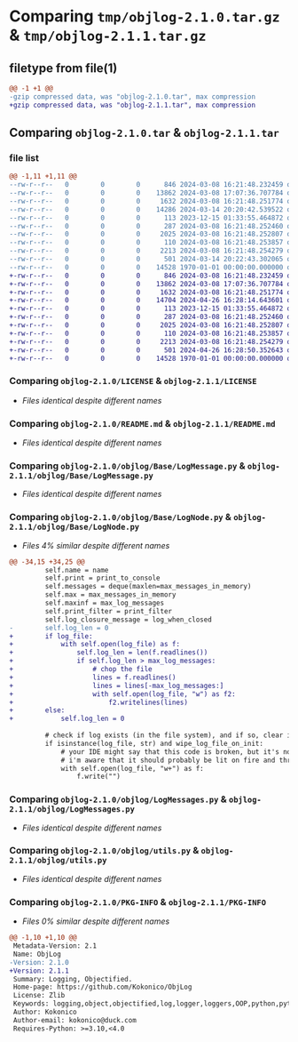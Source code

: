 # Comparing `tmp/objlog-2.1.0.tar.gz` & `tmp/objlog-2.1.1.tar.gz`

## filetype from file(1)

```diff
@@ -1 +1 @@
-gzip compressed data, was "objlog-2.1.0.tar", max compression
+gzip compressed data, was "objlog-2.1.1.tar", max compression
```

## Comparing `objlog-2.1.0.tar` & `objlog-2.1.1.tar`

### file list

```diff
@@ -1,11 +1,11 @@
--rw-r--r--   0        0        0      846 2024-03-08 16:21:48.232459 objlog-2.1.0/LICENSE
--rw-r--r--   0        0        0    13862 2024-03-08 17:07:36.707784 objlog-2.1.0/README.md
--rw-r--r--   0        0        0     1632 2024-03-08 16:21:48.251774 objlog-2.1.0/objlog/Base/LogMessage.py
--rw-r--r--   0        0        0    14286 2024-03-14 20:20:42.539522 objlog-2.1.0/objlog/Base/LogNode.py
--rw-r--r--   0        0        0      113 2023-12-15 01:33:55.464872 objlog-2.1.0/objlog/Base/__init__.py
--rw-r--r--   0        0        0      287 2024-03-08 16:21:48.252460 objlog-2.1.0/objlog/Base/internal.py
--rw-r--r--   0        0        0     2025 2024-03-08 16:21:48.252807 objlog-2.1.0/objlog/LogMessages.py
--rw-r--r--   0        0        0      110 2024-03-08 16:21:48.253857 objlog-2.1.0/objlog/__init__.py
--rw-r--r--   0        0        0     2213 2024-03-08 16:21:48.254279 objlog-2.1.0/objlog/utils.py
--rw-r--r--   0        0        0      501 2024-03-14 20:22:43.302065 objlog-2.1.0/pyproject.toml
--rw-r--r--   0        0        0    14528 1970-01-01 00:00:00.000000 objlog-2.1.0/PKG-INFO
+-rw-r--r--   0        0        0      846 2024-03-08 16:21:48.232459 objlog-2.1.1/LICENSE
+-rw-r--r--   0        0        0    13862 2024-03-08 17:07:36.707784 objlog-2.1.1/README.md
+-rw-r--r--   0        0        0     1632 2024-03-08 16:21:48.251774 objlog-2.1.1/objlog/Base/LogMessage.py
+-rw-r--r--   0        0        0    14704 2024-04-26 16:28:14.643601 objlog-2.1.1/objlog/Base/LogNode.py
+-rw-r--r--   0        0        0      113 2023-12-15 01:33:55.464872 objlog-2.1.1/objlog/Base/__init__.py
+-rw-r--r--   0        0        0      287 2024-03-08 16:21:48.252460 objlog-2.1.1/objlog/Base/internal.py
+-rw-r--r--   0        0        0     2025 2024-03-08 16:21:48.252807 objlog-2.1.1/objlog/LogMessages.py
+-rw-r--r--   0        0        0      110 2024-03-08 16:21:48.253857 objlog-2.1.1/objlog/__init__.py
+-rw-r--r--   0        0        0     2213 2024-03-08 16:21:48.254279 objlog-2.1.1/objlog/utils.py
+-rw-r--r--   0        0        0      501 2024-04-26 16:28:50.352643 objlog-2.1.1/pyproject.toml
+-rw-r--r--   0        0        0    14528 1970-01-01 00:00:00.000000 objlog-2.1.1/PKG-INFO
```

### Comparing `objlog-2.1.0/LICENSE` & `objlog-2.1.1/LICENSE`

 * *Files identical despite different names*

### Comparing `objlog-2.1.0/README.md` & `objlog-2.1.1/README.md`

 * *Files identical despite different names*

### Comparing `objlog-2.1.0/objlog/Base/LogMessage.py` & `objlog-2.1.1/objlog/Base/LogMessage.py`

 * *Files identical despite different names*

### Comparing `objlog-2.1.0/objlog/Base/LogNode.py` & `objlog-2.1.1/objlog/Base/LogNode.py`

 * *Files 4% similar despite different names*

```diff
@@ -34,15 +34,25 @@
         self.name = name
         self.print = print_to_console
         self.messages = deque(maxlen=max_messages_in_memory)
         self.max = max_messages_in_memory
         self.maxinf = max_log_messages
         self.print_filter = print_filter
         self.log_closure_message = log_when_closed
-        self.log_len = 0
+        if log_file:
+            with self.open(log_file) as f:
+                self.log_len = len(f.readlines())
+                if self.log_len > max_log_messages:
+                    # chop the file
+                    lines = f.readlines()
+                    lines = lines[-max_log_messages:]
+                    with self.open(log_file, "w") as f2:
+                        f2.writelines(lines)
+        else:
+            self.log_len = 0
 
         # check if log exists (in the file system), and if so, clear it
         if isinstance(log_file, str) and wipe_log_file_on_init:
             # your IDE might say that this code is broken, but it's not.
             # i'm aware that it should probably be lit on fire and thrown into a volcano, but it works for now.
             with self.open(log_file, "w+") as f:
                 f.write("")
```

### Comparing `objlog-2.1.0/objlog/LogMessages.py` & `objlog-2.1.1/objlog/LogMessages.py`

 * *Files identical despite different names*

### Comparing `objlog-2.1.0/objlog/utils.py` & `objlog-2.1.1/objlog/utils.py`

 * *Files identical despite different names*

### Comparing `objlog-2.1.0/PKG-INFO` & `objlog-2.1.1/PKG-INFO`

 * *Files 0% similar despite different names*

```diff
@@ -1,10 +1,10 @@
 Metadata-Version: 2.1
 Name: ObjLog
-Version: 2.1.0
+Version: 2.1.1
 Summary: Logging, Objectified.
 Home-page: https://github.com/Kokonico/ObjLog
 License: Zlib
 Keywords: logging,object,objectified,log,logger,loggers,OOP,python,python3,python3.10,python3.11,python3.12
 Author: Kokonico
 Author-email: kokonico@duck.com
 Requires-Python: >=3.10,<4.0
```

